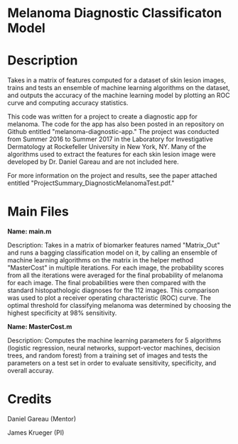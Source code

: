# Melanoma Diagnostic Classificaton Model

# Description

Takes in a matrix of features computed for a dataset of skin lesion images, trains and tests an ensemble of machine learning algorithms on the dataset, and outputs the accuracy of the machine learning model by plotting an ROC curve and computing accuracy statistics.

This code was written for a project to create a diagnostic app for melanoma. The code for the app has also been posted in an repository on Github entitled "melanoma-diagnostic-app." The project was conducted from Summer 2016 to Summer 2017 in the Laboratory for Investigative Dermatology at Rockefeller University in New York, NY. Many of the algorithms used to extract the features for each skin lesion image were developed by Dr. Daniel Gareau and are not included here. 

For more information on the project and results, see the paper attached entitled "ProjectSummary_DiagnosticMelanomaTest.pdf."

# Main Files

**Name: main.m**

Description: Takes in a matrix of biomarker features named "Matrix_Out" and runs a bagging classification model on it, by calling an ensemble of machine learning algorithms on the matrix in the helper method "MasterCost" in multiple iterations.  For each image, the probability scores from all the iterations were averaged for the final probability of melanoma for each image. The final probabilities were then compared with the standard histopathologic diagnoses for the 112 images. This comparison was used to plot a receiver operating characteristic (ROC) curve. The optimal threshold for classifying melanoma was determined by choosing the highest specificity at 98% sensitivity.

**Name: MasterCost.m**

Description: Computes the machine learning parameters for 5 algorithms (logistic regression, neural networks, 
support-vector machines, decision trees, and random forest) from a training set of images and tests the 
parameters on a test set in order to evaluate sensitivity, specificity, and overall accuray. 

# Credits

Daniel Gareau (Mentor)

James Krueger (PI)
